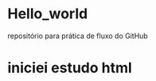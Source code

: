 # Hello_world
repositório para prática de fluxo do GitHub

<!DOCTYPE html>
<html lang="pt-br">
   <head> 
   <meta charset="UTF-8">
   <meta name="viewport"
     content="width=device-width,
     initial-scale=1.0">
    </head> 
    <body>
      <h1>iniciei estudo html</h1>
    </body>
    </html>

